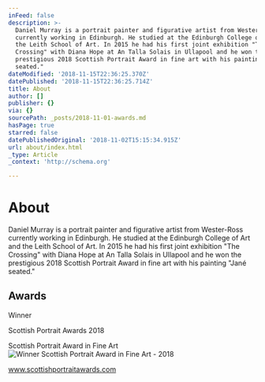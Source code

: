 ```yaml
---
inFeed: false
description: >-
  Daniel Murray is a portrait painter and figurative artist from Wester-Ross
  currently working in Edinburgh. He studied at the Edinburgh College of Art and
  the Leith School of Art. In 2015 he had his first joint exhibition "The
  Crossing" with Diana Hope at An Talla Solais in Ullapool and he won the
  prestigious 2018 Scottish Portrait Award in fine art with his painting "Jané
  seated."
dateModified: '2018-11-15T22:36:25.370Z'
datePublished: '2018-11-15T22:36:25.714Z'
title: About
author: []
publisher: {}
via: {}
sourcePath: _posts/2018-11-01-awards.md
hasPage: true
starred: false
datePublishedOriginal: '2018-11-02T15:15:34.915Z'
url: about/index.html
_type: Article
_context: 'http://schema.org'

---
```

# About

Daniel Murray is a portrait painter and figurative artist from Wester-Ross currently working in Edinburgh. He studied at the Edinburgh College of Art and the Leith School of Art. In 2015 he had his first joint exhibition "The Crossing" with Diana Hope at An Talla Solais in Ullapool and he won the prestigious 2018 Scottish Portrait Award in fine art with his painting "Jané seated."

## Awards

Winner

Scottish Portrait Awards 2018

Scottish Portrait Award in Fine Art
![Winner Scottish Portrait Award in Fine Art - 2018](https://the-grid-user-content.s3-us-west-2.amazonaws.com/a4735d84-a0d7-40ee-9f5e-032497503b85.jpg)

www.scottishportraitawards.com